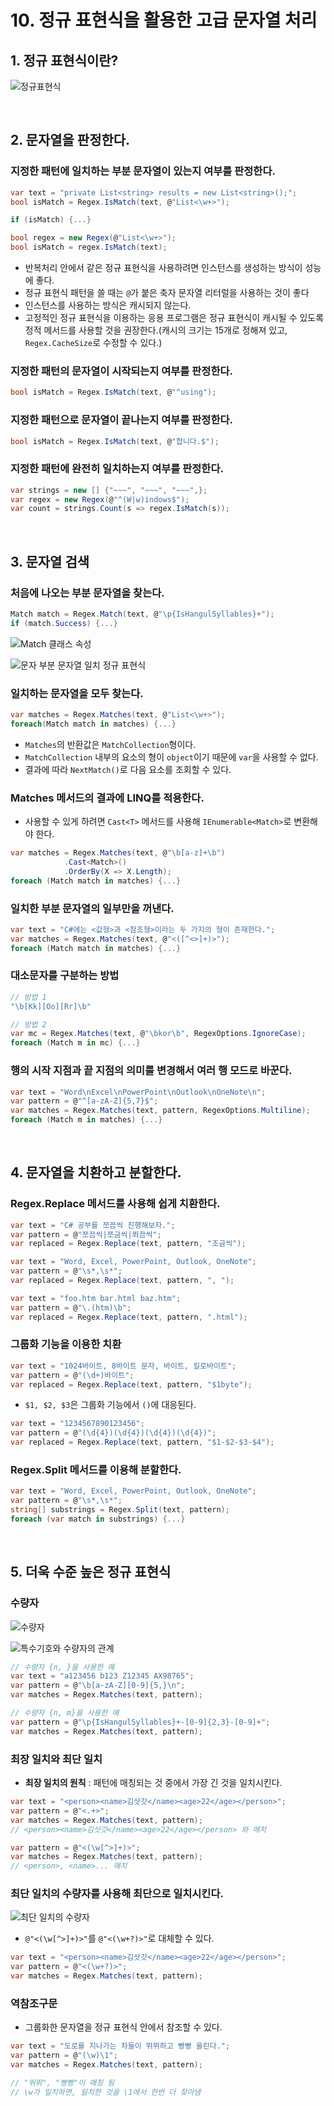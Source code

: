 # 10. 정규 표현식을 활용한 고급 문자열 처리
## 1. 정규 표현식이란?

![정규표현식](./images/image007.jpg)

</br>

## 2. 문자열을 판정한다.
### 지정한 패턴에 일치하는 부분 문자열이 있는지 여부를 판정한다.

```c#
var text = "private List<string> results = new List<string>();";
bool isMatch = Regex.IsMatch(text, @"List<\w+>");

if (isMatch) {...}

bool regex = new Regex(@"List<\w+>");
bool isMatch = regex.IsMatch(text);
```

- 반복처리 안에서 같은 정규 표현식을 사용하려면 인스턴스를 생성하는 방식이 성능에 좋다.
- 정규 표현식 패턴을 쓸 때는 `@`가 붙은 축자 문자열 리터럴을 사용하는 것이 좋다
- 인스턴스를 사용하는 방식은 캐시되지 않는다.
- 고정적인 정규 표현식을 이용하는 응용 프로그램은 정규 표현식이 캐시될 수 있도록 정적 메서드를 사용할 것을 권장한다.(캐시의 크기는 15개로 정해져 있고, `Regex.CacheSize`로 수정할 수 있다.)

### 지정한 패턴의 문자열이 시작되는지 여부를 판정한다.

```c#
bool isMatch = Regex.IsMatch(text, @"^using");
```

### 지정한 패턴으로 문자열이 끝나는지 여부를 판정한다.

```c#
bool isMatch = Regex.IsMatch(text, @"합니다.$");
```

### 지정한 패턴에 완전히 일치하는지 여부를 판정한다.

```c#
var strings = new [] {"~~~", "~~~", "~~~",};
var regex = new Regex(@"^(W|w)indows$");
var count = strings.Count(s => regex.IsMatch(s));
```

</br>

## 3. 문자열 검색
### 처음에 나오는 부분 문자열을 찾는다.

```c#
Match match = Regex.Match(text, @"\p{IsHangulSyllables}+");
if (match.Success) {...}
```

![Match 클래스 속성](./images/image008.jpg)

![문자 부분 문자열 일치 정규 표현식](./images/image009.jpg)

### 일치하는 문자열을 모두 찾는다.

```c#
var matches = Regex.Matches(text, @"List<\w+>");
foreach(Match match in matches) {...}
```

- `Matches`의 반환값은 `MatchCollection`형이다.
- `MatchCollection` 내부의 요소의 형이 `object`이기 때문에 `var`을 사용할 수 없다.
- 결과에 따라 `NextMatch()`로 다음 요소를 조회할 수 있다.

### Matches 메서드의 결과에 LINQ를 적용한다.
- 사용할 수 있게 하려면 `Cast<T>` 메서드를 사용해 `IEnumerable<Match>`로 변환해야 한다.

```c#
var matches = Regex.Matches(text, @"\b[a-z]+\b")
            .Cast<Match>()
            .OrderBy(X => X.Length);
foreach (Match match in matches) {...}
```

### 일치한 부분 문자열의 일부만을 꺼낸다.

```c#
var text = "C#에는 <값형>과 <참조형>이라는 두 가지의 형이 존재한다.";
var matches = Regex.Matches(text, @"<([^<>]+)>");
foreach (Match match in matches) {...}
```

### 대소문자를 구분하는 방법

```c#
// 방법 1
"\b[Kk][Oo][Rr]\b"

// 방법 2
var mc = Regex.Matches(text, @"\bkor\b", RegexOptions.IgnoreCase);
foreach (Match m in mc) {...}
```

### 행의 시작 지점과 끝 지점의 의미를 변경해서 여러 행 모드로 바꾼다.

```c#
var text = "Word\nExcel\nPowerPoint\nOutlook\nOneNote\n";
var pattern = @"^[a-zA-Z]{5,7}$";
var matches = Regex.Matches(text, pattern, RegexOptions.Multiline);
foreach (Match m in matches) {...}
```

</br>

## 4. 문자열을 치환하고 분할한다.
### Regex.Replace 메서드를 사용해 쉽게 치환한다.

```c#
var text = "C# 공부를 쪼끔씩 진행해보자.";
var pattern = @"쪼끔씩|쪼금씩|쬐끔씩";
var replaced = Regex.Replace(text, pattern, "조금씩");
```

```c#
var text = "Word, Excel, PowerPoint, Outlook, OneNote";
var pattern = @"\s*,\s*";
var replaced = Regex.Replace(text, pattern, ", ");
```

```c#
var text = "foo.htm bar.html baz.htm";
var pattern = @"\.(htm)\b";
var replaced = Regex.Replace(text, pattern, ".html");
```

### 그룹화 기능을 이용한 치환

```c#
var text = "1024바이트, 8바이트 문자, 바이트, 킬로바이트";
var pattern = @"(\d+)바이트";
var replaced = Regex.Replace(text, pattern, "$1byte");
```

- `$1, $2, $3`은 그룹화 기능에서 `()`에 대응된다.

```c#
var text = "1234567890123456";
var pattern = @"(\d{4})(\d{4})(\d{4})(\d{4})";
var replaced = Regex.Replace(text, pattern, "$1-$2-$3-$4");
```

### Regex.Split 메서드를 이용해 분할한다.

```c#
var text = "Word, Excel, PowerPoint, Outlook, OneNote";
var pattern = @"\s*,\s*";
string[] substrings = Regex.Split(text, pattern);
foreach (var match in substrings) {...}
```

</br>

## 5. 더욱 수준 높은 정규 표현식
### 수량자

![수량자](./images/image010.jpg)

![특수기호와 수량자의 관계](./images/image011.jpg)

```c#
// 수량자 {n, }을 사용한 예
var text = "a123456 b123 Z12345 AX98765";
var pattern = @"\b[a-zA-Z][0-9]{5,}\n";
var matches = Regex.Matches(text, pattern);

// 수량자 {n, m}을 사용한 예
var pattern = @"\p{IsHangulSyllables}+-[0-9]{2,3}-[0-9]+";
var matches = Regex.Matches(text, pattern);
```

### 최장 일치와 최단 일치
- **최장 일치의 원칙** : 패턴에 매칭되는 것 중에서 가장 긴 것을 일치시킨다.

```c#
var text = "<person><name>김삿갓</name><age>22</age></person>";
var pattern = @"<.+>";
var matches = Regex.Matches(text, pattern);
// <person><name>김삿갓</name><age>22</age></person> 와 매치

var pattern = @"<(\w[^>]+)>";
var matches = Regex.Matches(text, pattern);
// <person>, <name>... 매치
```

### 최단 일치의 수량자를 사용해 최단으로 일치시킨다.

![최단 일치의 수량자](./images/image012.jpg)

- `@"<(\w[^>]+)>"`를 `@"<(\w+?)>"`로 대체할 수 있다.

```c#
var text = "<person><name>김삿갓</name><age>22</age></person>";
var pattern = @"<(\w+?)>";
var matches = Regex.Matches(text, pattern);
```

### 역참조구문
- 그룹화한 문자열을 정규 표현식 안에서 참조할 수 있다.

```c#
var text = "도로를 지나가는 차들이 뛰뛰하고 빵빵 울린다.";
var pattern = @"(\w)\1";
var matches = Regex.Matches(text, pattern);

// "뛰뛰", "빵빵"이 매칭 됨
// \w가 일치하면, 일치한 것을 \1에서 한번 더 찾아냄
```
